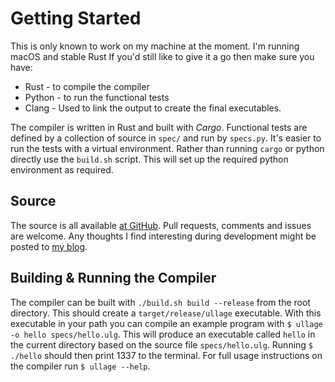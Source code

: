 # Getting Started

This is only known to work on my machine at the moment. I'm running macOS and stable Rust If you'd still like to give it a go then make sure you have:

 * Rust - to compile the compiler
 * Python - to run the functional tests
 * Clang - Used to link the output to create the final executables.

The compiler is written in Rust and built with *Cargo*. Functional tests are defined by a collection of source in `spec/` and run by `specs.py`. It's easier to run the tests with a virtual environment. Rather than running `cargo` or python directly use the `build.sh` script. This will set up the required python environment as required.

## Source

The source is all available [at GitHub](https://github.com/iwillspeak/ullage). Pull requests, comments and issues are welcome. Any thoughts I find interesting during development might be posted to [my blog](http://willspeak.me/).

## Building & Running the Compiler

The compiler can be built with `./build.sh build --release` from the root directory. This should create a `target/release/ullage` executable. With this executable in your path you can compile an example program with `$ ullage -o hello specs/hello.ulg`. This will produce an executable called `hello` in the current directory based on the source file `specs/hello.ulg`. Running `$ ./hello` should then print 1337 to the terminal. For full usage instructions on the compiler run `$ ullage --help`.
